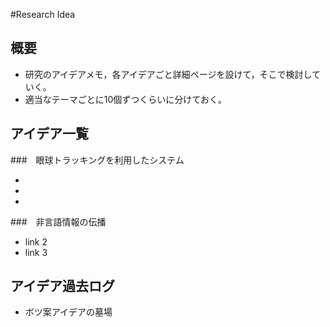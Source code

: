 #Research Idea

## 概要

* 研究のアイデアメモ，各アイデアごと詳細ページを設けて，そこで検討していく。
* 適当なテーマごとに10個ずつくらいに分けておく。

## アイデア一覧

###　眼球トラッキングを利用したシステム

* 
* 
* 

###　非言語情報の伝播

* link 2
* link 3

## アイデア過去ログ
* ボツ案アイデアの墓場